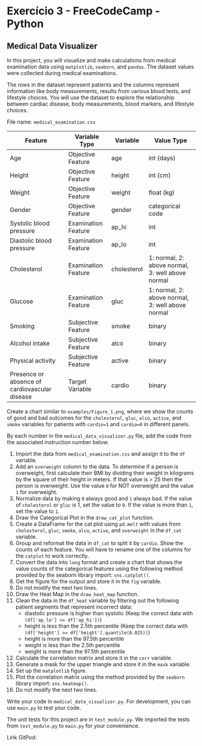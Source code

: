 # Exercício 3 - FreeCodeCamp - Python
## Medical Data Visualizer

In this project, you will visualize and make calculations from medical examination data using ```matplotlib```, ```seaborn```, and ```pandas```. The dataset values were collected during medical examinations.

The rows in the dataset represent patients and the columns represent information like body measurements, results from various blood tests, and lifestyle choices. You will use the dataset to explore the relationship between cardiac disease, body measurements, blood markers, and lifestyle choices.

File name: ```medical_examination.csv```


| Feature | Variable Type | Variable | Value Type |
|---------|--------------|----------|------------|
| Age | Objective Feature | age | int (days) |
| Height | Objective Feature | height | int (cm) |
| Weight | Objective Feature | weight | float (kg) |
| Gender | Objective Feature | gender | categorical code |
| Systolic blood pressure | Examination Feature | ap_hi | int |
| Diastolic blood pressure | Examination Feature | ap_lo | int |
| Cholesterol | Examination Feature | cholesterol | 1: normal, 2: above normal, 3: well above normal |
| Glucose | Examination Feature | gluc | 1: normal, 2: above normal, 3: well above normal |
| Smoking | Subjective Feature | smoke | binary |
| Alcohol intake | Subjective Feature | alco | binary |
| Physical activity | Subjective Feature | active | binary |
| Presence or absence of cardiovascular disease | Target Variable | cardio | binary |

Create a chart similar to ```examples/Figure_1.png```, where we show the counts of good and bad outcomes for the ```cholesterol```, ```gluc```, ```alco```, ```active```, and ```smoke``` variables for patients with ```cardio=1``` and ```cardio=0``` in different panels.

By each number in the ```medical_data_visualizer.py``` file, add the code from the associated instruction number below.

1. Import the data from ```medical_examination.csv``` and assign it to the ```df``` variable.
2. Add an ```overweight``` column to the data. To determine if a person is overweight, first calculate their BMI by dividing their weight in kilograms by the square of their height in meters. If that value is > 25 then the person is overweight. Use the value ```0``` for NOT overweight and the value ```1``` for overweight.
3. Normalize data by making ```0``` always good and ```1``` always bad. If the value of ```cholesterol``` or ```gluc``` is 1, set the value to ```0```. If the value is more than ```1```, set the value to ```1```.
4. Draw the Categorical Plot in the ```draw_cat_plot``` function.
5. Create a DataFrame for the cat plot using ```pd.melt``` with values from ```cholesterol```, ```gluc```, ```smoke```, ```alco```, ```active```, and ```overweight``` in the ```df_cat``` variable.
6. Group and reformat the data in ```df_cat``` to split it by ```cardio```. Show the counts of each feature. You will have to rename one of the columns for the ```catplot``` to work correctly.
7. Convert the data into ```long``` format and create a chart that shows the value counts of the categorical features using the following method provided by the seaborn library import: ```sns.catplot()```.
8. Get the figure for the output and store it in the ```fig``` variable.
9. Do not modify the next two lines.
10. Draw the Heat Map in the ```draw_heat_map``` function.
11. Clean the data in the ```df_heat``` variable by filtering out the following patient segments that represent incorrect data:
    - diastolic pressure is higher than systolic (Keep the correct data with ```(df['ap_lo'] <= df['ap_hi'])```)
    - height is less than the 2.5th percentile (Keep the correct data with ```(df['height'] >= df['height'].quantile(0.025))```)
    - height is more than the 97.5th percentile
    - weight is less than the 2.5th percentile
    - weight is more than the 97.5th percentile
12. Calculate the correlation matrix and store it in the ```corr``` variable.
13. Generate a mask for the upper triangle and store it in the ```mask``` variable.
14. Set up the ```matplotlib``` figure.
15. Plot the correlation matrix using the method provided by the ```seaborn``` library import: ```sns.heatmap()```.
16. Do not modify the next two lines.

Write your code in ```medical_data_visualizer.py```. For development, you can use ```main.py``` to test your code.

The unit tests for this project are in ```test_module.py```. We imported the tests from ```test_module.py``` to ```main.py``` for your convenience.

Link GitPod: 